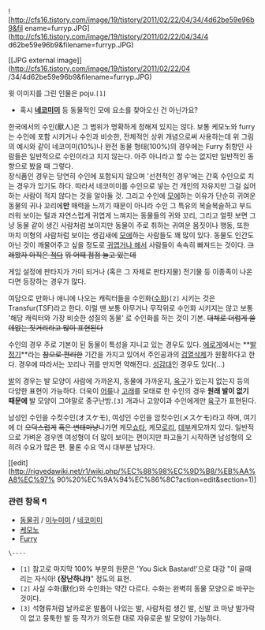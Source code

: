 ![http://cfs16.tistory.com/image/19/tistory/2011/02/22/04/34/4d62be59e96b9&fil
ename=furryp.JPG](http://cfs16.tistory.com/image/19/tistory/2011/02/22/04/34/4
d62be59e96b9&filename=furryp.JPG)

[[JPG external image]](http://cfs16.tistory.com/image/19/tistory/2011/02/22/04
/34/4d62be59e96b9&filename=furryp.JPG)

윗 이미지를 그린 인물은 poju.`[1]`

  * 혹시 **[네코미미](%EB%84%A4%EC%BD%94%EB%AF%B8%EB%AF%B8.md)** 등 동물적인 모에 요소를 찾아오신 건 아닌가요?  

한국에서의 수인(獸人)은 그 범위가 명확하게 정해져 있지는 않다. 보통 케모노와 furry는 수인에 포함 시키거나 수인과 비슷한, 전체적인
상위 개념으로써 사용하는데 위 그림의 예시와 같이 네코미미(10%)나 완전 동물 형태(100%)의 경우에는 Furry 취향인 사람들은
일반적으로 수인이라고 치지 않는다. 아주 아니라고 할 수는 없지만 일반적인 동향으로 봤을 때 그렇다.  
장식품인 경우는 당연히 수인에 포함되지 않으며 '선천적인 경우'에는 간혹 수인으로 치는 경우가 있기도 하다. 따라서 네코미미를 수인으로 넣는
건 개인의 자유지만 그걸 싫어하는 사람이 적지 않다는 것을 알아둘 것. 그리고 수인에
[모에](%EB%AA%A8%EC%97%90.md)하는 이유가 단순히 귀여운 동물의 귀나 꼬리에**만** 매력을 느끼기 때문이 아니라
수인 그 특유의 복슬복슬하고 부드러워 보이는 털과 자연스럽게 귀엽게 느껴지는 동물들의 귀와 꼬리, 그리고 얼핏 보면 그냥 동물 같이 생긴
사람처럼 보이지만 동물이 주로 취하는 귀여운 몸짓이나 행동, 또한 마치 미형의 사람처럼 보이는 생김새에
[모에](%EB%AA%A8%EC%97%90.md)하는 사람들도 꽤 많이 있다. 동물도 인간도 아닌 것이 깨물어주고 싶을 정도로
[귀엽거나 해서](%EB%AA%A8%EC%97%90.md) 사람들이 속속히 빠져드는 것이다. <del>그래봤자 아직은
[적다](%EB%A7%88%EC%9D%B4%EB%84%88.md)</del> <del>뭐 어때 점점 늘고 있는데</del>

게임 설정에 판타지가 가미 되거나 (혹은 그 자체로 판타지물) 전기물 등 이종족이 나온다면 등장하는 경우가 많다.

여담으로 만화나 애니에 나오는 캐릭터들을 수인화([수화](%EC%88%98%ED%99%94.md))`[2]` 시키는 것은
Transfur(TSF)라고 한다. 이럴 땐 보통 아무거나 무작위로 수인화 시키지는 않고 보통 '해당 캐릭터와 가장 비슷한 성질의 동물' 로
수인화를 하는 것이 기본. <del>대체로 더럽게 쓸데없는 짓거리라고 많이 표현된다</del>

수인의 경우 주로 기본이 된 동물이 특성을 지니고 있는 경우도 있다.
[에로게](%EC%97%90%EB%A1%9C%EA%B2%8C.md)에서는
**[발정기](%EB%B0%9C%EC%A0%95%EA%B8%B0.md)**라는 <del>참으로 편리한</del> 기간을 가지고 있어서
주인공과의 [검열삭제](%EA%B2%80%EC%97%B4%EC%82%AD%EC%A0%9C.md)가 원활하다고 한다. 경우에 따라서는
꼬리나 귀를 만지면 약해진다. [성감대](%EC%84%B1%EA%B0%90%EB%8C%80.md)인 경우도 있다(...)

[발](%EB%B0%9C.md)의 경우는 발 모양이 사람에 가까운지, 동물에 가까운지,
[육구](%EC%9C%A1%EA%B5%AC.md)가 있는지 없는지 등의 다양한 표현이 가능하다. 더욱이
[어류](%EC%96%B4%EB%A5%98.md)나 [고래](%EA%B3%A0%EB%9E%98.md)를 모태로 한 수인의 경우
**원래 발이 없기 때문에** 발 모양이 그야말로 중구난방.`[3]` 개과나 고양이과 수인에게만
[육구](%EC%9C%A1%EA%B5%AC.md)가 표현된다.

남성인 수인을 수컷수인(オスケモ), 여성인 수인을 암컷수인(メスケモ)라고 하며, 여기에 더 <del>오덕스럽게</del> <del>혹은
변태마냥</del>나가면 케모[쇼타](%EC%87%BC%ED%83%80.md),
케모[로리](%EB%A1%9C%EB%A6%AC.md), [데부](%EB%9A%B1%EB%B3%B4.md)케모까지 있다. 일반적으로
가벼운 경우엔 여성형이 더 많이 보이는 편이지만 파고들기 시작하면 남성형의 오히려 수요가 많은 편. 물론 수요 역시 대부분 남자다.

[[edit](http://rigvedawiki.net/r1/wiki.php/%EC%88%98%EC%9D%B8/%EB%AA%A8%EC%97%
90%20%EC%9A%94%EC%86%8C?action=edit&section=1)]

### 관련 항목 ¶

  

  * [동물귀](%EB%8F%99%EB%AC%BC%EA%B7%80.md) / [이누미미](%EC%9D%B4%EB%88%84%EB%AF%B8%EB%AF%B8.md) / [네코미미](%EB%84%A4%EC%BD%94%EB%AF%B8%EB%AF%B8.md)
  * [케모노](%EC%BC%80%EB%AA%A8%EB%85%B8.md)
  * [Furry](Furry.md)

`\----`

  * `[1]` 참고로 마지막 100% 부분의 원문은 'You Sick Bastard!'으로 대강 "이 골때리는 자식아! **(장난하냐!)**" 정도의 표현.
  * `[2]` 사실 수화(獸化)와 수인화는 약간 다르다. 수화는 완벽히 동물 모양으로 바꾸는 것이다.
  * `[3]` 석형류처럼 날카로운 발톱이 나있는 발, 사람처럼 생긴 발, 신발 코 마냥 발가락이 없고 뭉툭한 발 등 작가가 의도한 대로 자유로운 발 모양이 가능하다.

